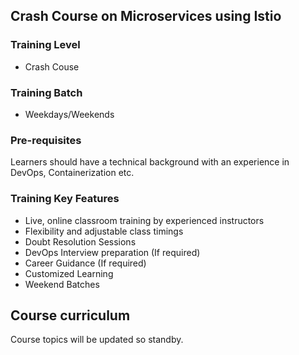 ## Crash Course on Microservices using Istio

### Training Level
- Crash Couse

### Training Batch
- Weekdays/Weekends

### Pre-requisites
Learners should have a technical background with an experience in DevOps, Containerization etc.

### Training Key Features
- Live, online classroom training by experienced instructors
- Flexibility and adjustable class timings
- Doubt Resolution Sessions
- DevOps Interview preparation (If required)
- Career Guidance (If required)
- Customized Learning
- Weekend Batches

## Course curriculum

Course topics will be updated so standby.
